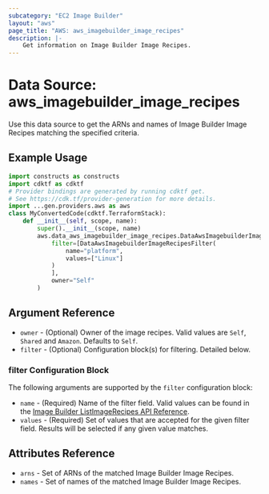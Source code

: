 ```yaml
---
subcategory: "EC2 Image Builder"
layout: "aws"
page_title: "AWS: aws_imagebuilder_image_recipes"
description: |-
    Get information on Image Builder Image Recipes.
---
```


# Data Source: aws_imagebuilder_image_recipes

Use this data source to get the ARNs and names of Image Builder Image Recipes matching the specified criteria.

## Example Usage

```python
import constructs as constructs
import cdktf as cdktf
# Provider bindings are generated by running cdktf get.
# See https://cdk.tf/provider-generation for more details.
import ...gen.providers.aws as aws
class MyConvertedCode(cdktf.TerraformStack):
    def __init__(self, scope, name):
        super().__init__(scope, name)
        aws.data_aws_imagebuilder_image_recipes.DataAwsImagebuilderImageRecipes(self, "example",
            filter=[DataAwsImagebuilderImageRecipesFilter(
                name="platform",
                values=["Linux"]
            )
            ],
            owner="Self"
        )
```

## Argument Reference

* `owner` - (Optional) Owner of the image recipes. Valid values are `Self`, `Shared` and `Amazon`. Defaults to `Self`.
* `filter` - (Optional) Configuration block(s) for filtering. Detailed below.

### filter Configuration Block

The following arguments are supported by the `filter` configuration block:

* `name` - (Required) Name of the filter field. Valid values can be found in the [Image Builder ListImageRecipes API Reference](https://docs.aws.amazon.com/imagebuilder/latest/APIReference/API_ListImageRecipes.html).
* `values` - (Required) Set of values that are accepted for the given filter field. Results will be selected if any given value matches.

## Attributes Reference

* `arns` - Set of ARNs of the matched Image Builder Image Recipes.
* `names` - Set of names of the matched Image Builder Image Recipes.

<!-- cache-key: cdktf-0.17.0-pre.15 input-f748921ab844ac1a4ed7e2c2f745107e48383b517f9fa33f0cffd0a5a9fe1182 -->